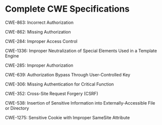 

# Complete CWE Specifications

CWE-863: Incorrect Authorization

CWE-862: Missing Authorization

CWE-284: Improper Access Control

CWE-1336: Improper Neutralization of Special Elements Used in a Template Engine

CWE-285: Improper Authorization

CWE-639: Authorization Bypass Through User-Controlled Key

CWE-306: Missing Authentication for Critical Function

CWE-352: Cross-Site Request Forgery (CSRF)

CWE-538: Insertion of Sensitive Information into Externally-Accessible File or Directory

CWE-1275: Sensitive Cookie with Improper SameSite Attribute